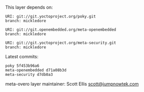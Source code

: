This layer depends on:

    URI: git://git.yoctoproject.org/poky.git
    branch: mickledore

    URI: git://git.openembedded.org/meta-openembedded
    branch: mickledore

    URI: git://git.yoctoproject.org/meta-security.git
    branch: mickledore

Latest commits:

    poky 5f453b96a6
    meta-openembedded d71a08b3d
    meta-security d7db0a3

meta-overo layer maintainer: Scott Ellis <scott@jumpnowtek.com>
